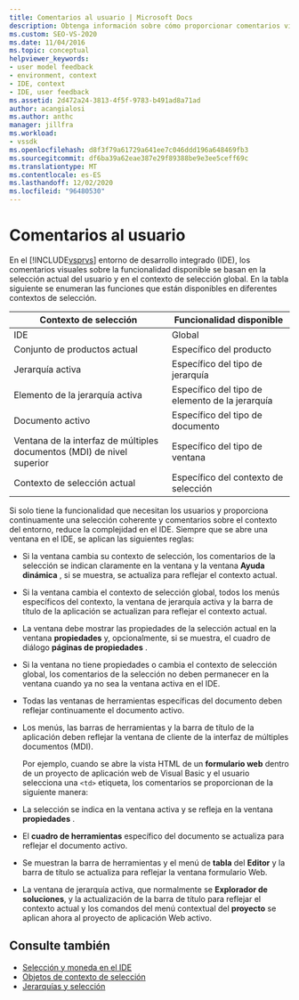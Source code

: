 ```yaml
---
title: Comentarios al usuario | Microsoft Docs
description: Obtenga información sobre cómo proporcionar comentarios visuales al usuario sobre la funcionalidad disponible en el entorno de desarrollo integrado (IDE) de Visual Studio.
ms.custom: SEO-VS-2020
ms.date: 11/04/2016
ms.topic: conceptual
helpviewer_keywords:
- user model feedback
- environment, context
- IDE, context
- IDE, user feedback
ms.assetid: 2d472a24-3813-4f5f-9783-b491ad8a71ad
author: acangialosi
ms.author: anthc
manager: jillfra
ms.workload:
- vssdk
ms.openlocfilehash: d8f3f79a61729a641ee7c046ddd196a648469fb3
ms.sourcegitcommit: df6ba39a62eae387e29f89388be9e3ee5ceff69c
ms.translationtype: MT
ms.contentlocale: es-ES
ms.lasthandoff: 12/02/2020
ms.locfileid: "96480530"
---
```

# <a name="feedback-to-the-user"></a>Comentarios al usuario
En el [!INCLUDE[vsprvs](../../code-quality/includes/vsprvs_md.md)] entorno de desarrollo integrado (IDE), los comentarios visuales sobre la funcionalidad disponible se basan en la selección actual del usuario y en el contexto de selección global. En la tabla siguiente se enumeran las funciones que están disponibles en diferentes contextos de selección.

|Contexto de selección|Funcionalidad disponible|
|-----------------------|-----------------------------|
|IDE|Global|
|Conjunto de productos actual|Específico del producto|
|Jerarquía activa|Específico del tipo de jerarquía|
|Elemento de la jerarquía activa|Específico del tipo de elemento de la jerarquía|
|Documento activo|Específico del tipo de documento|
|Ventana de la interfaz de múltiples documentos (MDI) de nivel superior|Específico del tipo de ventana|
|Contexto de selección actual|Específico del contexto de selección|

 Si solo tiene la funcionalidad que necesitan los usuarios y proporciona continuamente una selección coherente y comentarios sobre el contexto del entorno, reduce la complejidad en el IDE. Siempre que se abre una ventana en el IDE, se aplican las siguientes reglas:

- Si la ventana cambia su contexto de selección, los comentarios de la selección se indican claramente en la ventana y la ventana **Ayuda dinámica** , si se muestra, se actualiza para reflejar el contexto actual.

- Si la ventana cambia el contexto de selección global, todos los menús específicos del contexto, la ventana de jerarquía activa y la barra de título de la aplicación se actualizan para reflejar el contexto actual.

- La ventana debe mostrar las propiedades de la selección actual en la ventana **propiedades** y, opcionalmente, si se muestra, el cuadro de diálogo **páginas de propiedades** .

- Si la ventana no tiene propiedades o cambia el contexto de selección global, los comentarios de la selección no deben permanecer en la ventana cuando ya no sea la ventana activa en el IDE.

- Todas las ventanas de herramientas específicas del documento deben reflejar continuamente el documento activo.

- Los menús, las barras de herramientas y la barra de título de la aplicación deben reflejar la ventana de cliente de la interfaz de múltiples documentos (MDI).

  Por ejemplo, cuando se abre la vista HTML de un **formulario web** dentro de un proyecto de aplicación web de Visual Basic y el usuario selecciona una `<td>` etiqueta, los comentarios se proporcionan de la siguiente manera:

- La selección se indica en la ventana activa y se refleja en la ventana **propiedades** .

- El **cuadro de herramientas** específico del documento se actualiza para reflejar el documento activo.

- Se muestran la barra de herramientas y el menú de **tabla** del **Editor** y la barra de título se actualiza para reflejar la ventana formulario Web.

- La ventana de jerarquía activa, que normalmente se **Explorador de soluciones**, y la actualización de la barra de título para reflejar el contexto actual y los comandos del menú contextual del **proyecto** se aplican ahora al proyecto de aplicación Web activo.

## <a name="see-also"></a>Consulte también
- [Selección y moneda en el IDE](../../extensibility/internals/selection-and-currency-in-the-ide.md)
- [Objetos de contexto de selección](../../extensibility/internals/selection-context-objects.md)
- [Jerarquías y selección](../../extensibility/internals/hierarchies-and-selection.md)
